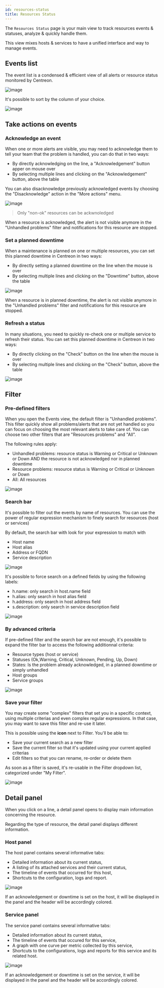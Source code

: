 ```yaml
---
id: resources-status
title: Resources Status
---
```


The `Resources Status` page is your main view to track resources events &
statuses, analyze & quickly handle them.

This view mixes hosts & services to have a unified interface and way to manage
events.

## Events list

The event list is a condensed & efficient view of all alerts or resource status
monitored by Centreon.

![image](../assets/alerts/resources-status/resources-status-listing.png)

It's possible to sort by the column of your choice.

![image](../assets/alerts/resources-status/resources-status-listing-order.gif)

## Take actions on events

### Acknowledge an event

When one or more alerts are visible, you may need to acknowledge them to tell
your team that the problem is handled, you can do that in two ways:

-   By directly acknowledging on the line, a "Acknowledgement" button
    apper on mouse over
-   By selecting multiple lines and clicking on the "Acknowledgement"
    button, above the table

You can also disacknowledge previously acknowledged events by choosing the
"Disacknowledge" action in the "More actions" menu.

![image](../assets/alerts/resources-status/resources-status-acknowledgement.gif)

> Only "non-ok" resources can be ackwnoledged

When a resource is acknowledged, the alert is not visible anymore in the
"Unhandled problems" filter and notifications for this resource are stopped.

### Set a planned downtime

When a maintenance is planned on one or multiple resources, you can set this
planned downtime in Centreon in two ways:

-   By directly setting a planned downtime on the line when the mouse is
    over
-   By selecting multiple lines and clicking on the "Downtime" button,
    above the table

![image](../assets/alerts/resources-status/resources-status-downtime.gif)

When a resource is in planned downtime, the alert is not visible anymore in the
"Unhandled problems" filter and notifications for this resource are stopped.

### Refresh a status

In many situations, you need to quickly re-check one or multiple service
to refresh their status. You can set this planned downtime in Centreon
in two ways:

-   By directly clicking on the "Check" button on the line when the
    mouse is over
-   By selecting multiple lines and clicking on the "Check" button,
    above the table

![image](../assets/alerts/resources-status/resources-status-check.gif)

## Filter

### Pre-defined filters

When you open the Events view, the default filter is "Unhandled
problems". This filter quickly show all problems/alerts that are not yet
handled so you can focus on choosing the most relevant alerts to take
care of. You can choose two other filters that are "Resources problems"
and "All".

The following rules apply:

-   Unhandled problems: resource status is Warning or Critical or
    Unknown or Down AND the resource is not acknowledged nor in planned
    downtime
-   Resource problems: resource status is Warning or Critical or Unknown
    or Down
-   All: All resources

![image](../assets/alerts/resources-status/resources-status-filters-defaults.gif)

### Search bar

It's possible to filter out the events by name of resources. You can use
the power of regular expression mechanism to finely search for resources
(host or services)

By default, the search bar with look for your expression to match with

-   Host name
-   Host alias
-   Address or FQDN
-   Service description

![image](../assets/alerts/resources-status/resources-status-search-simple.png)

It's possible to force search on a defined fields by using the following
labels:

-   h.name: only search in host.name field
-   h.alias: only search in host alias field
-   h.address: only search in host address field
-   s.description: only search in service description field

![image](../assets/alerts/resources-status/resources-status-search-label.png)

### By advanced criteria

If pre-defined filter and the search bar are not enough, it's possible
to expand the filter bar to access the following additionnal criteria:

-   Resource types (host or service)
-   Statuses (Ok,Warning, Critical, Unknown, Pending, Up, Down)
-   States: Is the problem already acknowledged, in a planned downtime
    or simply unhandled
-   Host groups
-   Service groups

![image](../assets/alerts/resources-status/resources-status-search-advanced.png)

### Save your filter

You may create some "complex" filters that set you in a specific
context, using multiple criterias and even complex regular expressions.
In that case, you may want to save this filter and re-use it later.

This is possible using the **icon** next to Filter. You'll be able to:

-   Save your current search as a new filter
-   Save the current filter so that it's updated using your current
    applied criterias
-   Edit filters so that you can rename, re-order or delete them

As soon as a filter is saved, it's re-usable in the Filter dropdown list,
categorized under "My Filter".

![image](../assets/alerts/resources-status/resources-status-filters-custom.gif)

## Detail panel

When you click on a line, a detail panel opens to display main information
concerning the resource.

Regarding the type of resource, the detail panel displays different information.

### Host panel

The host panel contains several informative tabs:

-   Detailed information about its current status,
-   A listing of its attached services and their current status,
-   The timeline of events that occurred for this host,
-   Shortcuts to the configuration, logs and report.

![image](../assets/alerts/resources-status/resources-status-panel-host.gif)

If an acknowledgement or downtime is set on the host, it will be displayed in
the panel and the header will be accordingly colored.

### Service panel

The service panel contains several informative tabs:

-   Detailed information about its current status,
-   The timeline of events that occured for this service,
-   A graph with one curve per metric collected by this service,
-   Shortcuts to the configurations, logs and reports for this service and its
    related host.

![image](../assets/alerts/resources-status/resources-status-panel-service.gif)

If an acknowledgement or downtime is set on the service, it will be displayed in
the panel and the header will be accordingly colored.
